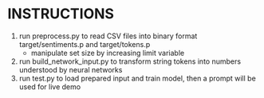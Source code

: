 INSTRUCTIONS
============

1. run preprocess.py to read CSV files into binary format target/sentiments.p and target/tokens.p
    * manipulate set size by increasing limit variable
2. run build_network_input.py to transform string tokens into numbers understood by neural networks
3. run test.py to load prepared input and train model, then a prompt will be used for live demo